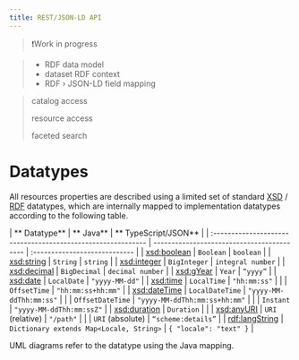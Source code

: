 ```yaml
---
title: REST/JSON-LD API
---
```


> ❗️Work in progress

> * RDF data model
> * dataset RDF context
> * RDF › JSON-LD field mapping

> catalog access
>
> resource access
>
> faceted search

# Datatypes

All resources properties are described using a limited set of
standard [XSD](https://www.w3.org/TR/xmlschema-2/#built-in-datatypes)
/ [RDF](https://www.w3.org/TR/rdf-schema/#ch_langstring)
datatypes, which are internally mapped to implementation datatypes according to the following table.

| **
Datatype**                                                 | ** Java**                                   | ** TypeScript/JSON**           |
| :----------------------------------------------------------- | ------------------------------------------ | :---------------------------- |
| [xsd:boolean](https://www.w3.org/TR/xmlschema-2/#boolean)    | `Boolean`                                  | `boolean`                     |
| [xsd:string](https://www.w3.org/TR/xmlschema-2/#string)      | `String`                                   | `string`                      |
| [xsd:integer](https://www.w3.org/TR/xmlschema-2/#integer)    | `BigInteger`                               | `integral number`             |
| [xsd:decimal](https://www.w3.org/TR/xmlschema-2/#decimal)    | `BigDecimal`                               | `decimal number`              |
| [xsd:gYear](https://www.w3.org/TR/xmlschema-2/#gYear)        | `Year`                                     | `“yyyy”`                      |
| [xsd:date](https://www.w3.org/TR/xmlschema-2/#date)          | `LocalDate`                                | `"yyyy-MM-dd"`                |
| [xsd:time](https://www.w3.org/TR/xmlschema-2/#time)          | `LocalTime`                                | `"hh:mm:ss"`                  |
|                                                              | `OffsetTime`                               | `"hh:mm:ss+hh:mm"`            |
| [xsd:dateTime](https://www.w3.org/TR/xmlschema-2/#dateTime)  | `LocalDateTime`                            | `"yyyy-MM-ddThh:mm:ss"`       |
|                                                              | `OffsetDateTime`                           | `"yyyy-MM-ddThh:mm:ss+hh:mm"` |
|                                                              | `Instant`                                  | `"yyyy-MM-ddThh:mm:ssZ"`      |
| [xsd:duration](https://www.w3.org/TR/xmlschema-2/#duration)  | `Duration`                                 |                               |
| [xsd:anyURI](https://www.w3.org/TR/xmlschema-2/#anyURI)      | `URI` (relative)                           | `"/path"`                     |
|                                                              | `URI` (absolute)                           | `“scheme:details”`            |
| [rdf:langString](https://www.w3.org/TR/rdf-schema/#ch_langstring) | ``Dictionary extends Map<Locale, String>`` | `{ "locale": "text" }`        |

UML diagrams refer to the datatype using the Java mapping.
